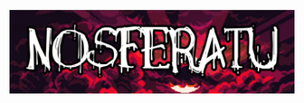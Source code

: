 <p align="center">
  <img src="https://github.com/enzoherbas/NosferatuGame/blob/main/nosferatuImagenes/title.png" width="700" title="Titulo">
</p>
